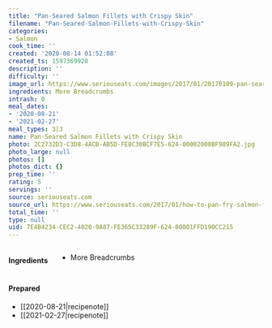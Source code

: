```yaml
---
title: "Pan-Seared Salmon Fillets with Crispy Skin"
filename: "Pan-Seared-Salmon-Fillets-with-Crispy-Skin"
categories:
- Salmon
cook_time: ''
created: '2020-08-14 01:52:08'
created_ts: 1597369928
description: ''
difficulty: ''
image_url: https://www.seriouseats.com/images/2017/01/20170109-pan-seared-salmon-01-200x150.jpg
ingredients: More Breadcrumbs
intrash: 0
meal_dates:
- '2020-08-21'
- '2021-02-27'
meal_types: 3|3
name: Pan-Seared Salmon Fillets with Crispy Skin
photo: 2C2732D3-C3D8-4ACB-AB5D-FE8C30BCF7E5-624-00002000BF989FA2.jpg
photo_large: null
photos: []
photos_dict: {}
prep_time: ''
rating: 5
servings: ''
source: seriouseats.com
source_url: https://www.seriouseats.com/2017/01/how-to-pan-fry-salmon-fillets.html
total_time: ''
type: null
uid: 7E4B4234-CEC2-4020-9A87-FE365C33289F-624-00001FFD190CC215
---
```

<div class="large-8 medium-7 columns" id="writeup">	</div><!-- #writeup -->
</div><!-- #row-one -->
<div class="row" id="row-two">	<div class="medium-4 small-5 columns"><h4 id="ingredients">Ingredients</h4><div class="box box-ingredients content"><ul>
<li>More Breadcrumbs</li>
</ul>
</div>	</div>	<div class="medium-6 small-7 columns">	</div>	<div class="medium-2 columns" id="photo-sidebar">		<div class="" id="meals"><h4>Prepared</h4><ul>
<li>[[2020-08-21|recipenote]]</li>
<li>[[2021-02-27|recipenote]]</li>
</ul>
		</div>